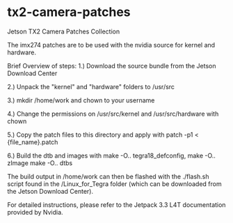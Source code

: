 # tx2-camera-patches
Jetson TX2 Camera Patches Collection

The imx274 patches are to be used with the nvidia source for kernel and hardware. 

Brief Overview of steps:
1.) Download the source bundle from the Jetson Download Center

2.) Unpack the "kernel" and "hardware" folders to /usr/src

3.) mkdir /home/work and chown to your username

4.) Change the permissions on /usr/src/kernel and /usr/src/hardware with chown

5.) Copy the patch files to this directory and apply with patch -p1 < {file_name}.patch

6.) Build the dtb and images with make -O.. tegra18_defconfig, make -O.. zImage make -O.. dtbs


The build output in /home/work can then be flashed with the ./flash.sh script found in the /Linux_for_Tegra folder (which can be downloaded from the Jetson Download Center).

For detailed instructions, please refer to the Jetpack 3.3 L4T documentation provided by Nvidia.
